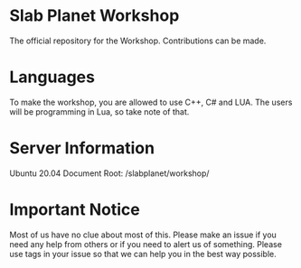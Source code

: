 # Slab Planet Workshop
The official repository for the Workshop. Contributions can be made.

# Languages

To make the workshop, you are allowed to use C++, C# and LUA. The users will be programming in Lua, so take note of that.

# Server Information

Ubuntu 20.04
Document Root: /slabplanet/workshop/

# Important Notice

Most of us have no clue about most of this. Please make an issue if you need any help from others or if you need to alert us of something. Please use tags in your issue so that we can help you in the best way possible.
